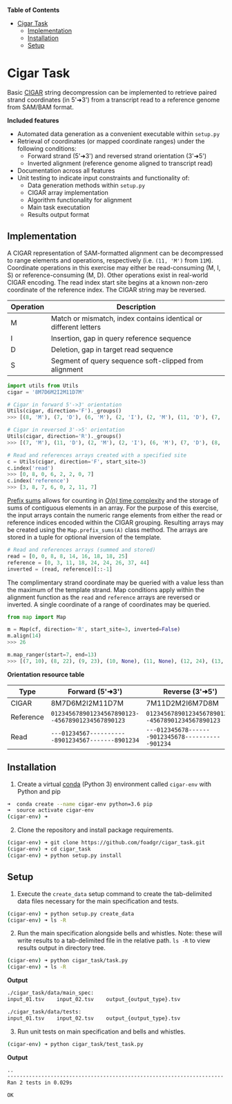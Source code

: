 <!-- START doctoc generated TOC please keep comment here to allow auto update -->
<!-- DON'T EDIT THIS SECTION, INSTEAD RE-RUN doctoc TO UPDATE -->
**Table of Contents**

- [Cigar Task](#cigar-task)
  - [Implementation](#implementation)
  - [Installation](#installation)
  - [Setup](#setup)

<!-- END doctoc generated TOC please keep comment here to allow auto update -->

# Cigar Task

Basic [CIGAR] string decompression can be implemented to retrieve paired strand coordinates (in 5'➜3') from a transcript read to a reference genome from SAM/BAM format.

__Included features__
* Automated data generation as a convenient executable within `setup.py`
* Retrieval of coordinates (or mapped coordinate ranges) under the following conditions:
    - Forward strand (5'➜3') and reversed strand orientation (3'➜5')
    - Inverted alignment (reference genome aligned to transcript read)
* Documentation across all features
* Unit testing to indicate input constraints and functionality of:
    - Data generation methods within `setup.py`
    - CIGAR array implementation
    - Algorithm functionality for alignment
    - Main task executation
    - Results output format

## Implementation
A CIGAR representation of SAM-formatted alignment can be decompressed to range elements and operations, respectively (i.e. `(11, 'M')` from `11M`). Coordinate operations in this exercise may either be read-consuming (M, I, S) or reference-consuming (M, D). Other operations exist in real-world CIGAR encoding. The read index start site begins at a known non-zero coordinate of the reference index. The CIGAR string may be reversed.

| Operation | Description |
| --------- | ----------- |
| M | Match or mismatch, index contains identical or different letters |
| I | Insertion, gap in query reference sequence |
| D | Deletion, gap in target read sequence |
| S | Segment of query sequence soft-clipped from alignment |

```python
import utils from Utils
cigar = '8M7D6M2I2M11D7M'

# Cigar in forward 5'->3' orientation
Utils(cigar, direction='F')._groups()
>>> [(8, 'M'), (7, 'D'), (6, 'M'), (2, 'I'), (2, 'M'), (11, 'D'), (7, 'M')]

# Cigar in reversed 3'->5' orientation
Utils(cigar, direction='R')._groups()
>>> [(7, 'M'), (11, 'D'), (2, 'M'), (2, 'I'), (6, 'M'), (7, 'D'), (8, 'M')]

# Read and references arrays created with a specified site
c = Utils(cigar, direction='F', start_site=3)
c.index('read')
>>> [0, 8, 0, 6, 2, 2, 0, 7]
c.index('reference')
>>> [3, 8, 7, 6, 0, 2, 11, 7]
```
[Prefix sums] allows for counting in [*O(n)* time complexity] and the storage of sums of contiguous elements in an array. For the purpose of this exercise, the input arrays contain the numeric range elements from either the read or reference indices encoded within the CIGAR grouping. Resulting arrays may be created using the `Map.prefix_sums(A)` class method. The arrays are stored in a tuple for optional inversion of the template. 

```python
# Read and references arrays (summed and stored)
read = [0, 0, 8, 8, 14, 16, 18, 18, 25]
reference = [0, 3, 11, 18, 24, 24, 26, 37, 44] 
inverted = (read, reference)[::-1]
```

The complimentary strand coordinate may be queried with a value less than the maximum of the template strand. Map conditions apply within the alignment function as the `read` and `reference` arrays are reversed or inverted. A single coordinate of a range of coordinates may be queried.

```python
from map import Map

m = Map(cf, direction='R', start_site=3, inverted=False)
m.align(14)
>>> 26

m.map_ranger(start=7, end=13)
>>> [(7, 10), (8, 22), (9, 23), (10, None), (11, None), (12, 24), (13, 25)]
```

__Orientation resource table__

| Type| Forward (5'➜3') | Reverse (3'➜5') |
|---------| --------------- | --------------- |
| CIGAR | 8M7D6M2I2M11D7M | 7M11D2M2I6M7D8M |
| Reference  | `012345678901234567890123--45678901234567890123` | `012345678901234567890123--45678901234567890123` | `---012345678-------9012345678-----------901234` |
| Read | `---01234567-----------8901234567-------8901234` | `---012345678-------9012345678-----------901234` |

[CIGAR]: https://drive5.com/usearch/manual/cigar.html "CIGAR stands for Concise Idiosyncratic Gapped Alignment Report"
[Prefix sums]: https://codility.com/media/train/3-PrefixSums.pdf "Codility exercise: Prefix sums"
[*O(n)* time complexity]: http://williamrjribeiro.com/?p=132 "Prefix Sums – Time Complexity"

## Installation

1. Create a virtual [conda] (Python 3) environment called `cigar-env` with Python and pip

```bash
➜  conda create --name cigar-env python=3.6 pip
➜  source activate cigar-env
(cigar-env) ➜
```
[conda]: https://docs.anaconda.com/anaconda/install/ "Anaconda Installation"

2. Clone the repository and install package requirements.

```bash
(cigar-env) ➜ git clone https://github.com/foadgr/cigar_task.git
(cigar-env) ➜ cd cigar_task
(cigar-env) ➜ python setup.py install
```

## Setup
1. Execute the `create_data` setup command to create the tab-delimited data files necessary for the main specification and tests.

```bash
(cigar-env) ➜ python setup.py create_data
(cigar-env) ➜ ls -R
```

2. Run the main specification alongside bells and whistles. Note: these will write results to a tab-delimited file in the relative path. `ls -R` to view results output in directory tree.

```bash
(cigar-env) ➜ python cigar_task/task.py
(cigar-env) ➜ ls -R
```

__Output__

```bash
./cigar_task/data/main_spec:
input_01.tsv    input_02.tsv    output_{output_type}.tsv

./cigar_task/data/tests:
input_01.tsv    input_02.tsv    output_{output_type}.tsv
```

3. Run unit tests on main specification and bells and whistles.
```bash
(cigar-env) ➜ python cigar_task/test_task.py
```

__Output__

```bash
..
----------------------------------------------------------------------
Ran 2 tests in 0.029s

OK
```
